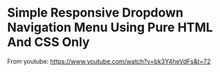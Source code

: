 # Simple Responsive Dropdown Navigation Menu Using Pure HTML And CSS Only

From youtube: https://www.youtube.com/watch?v=bk3Y4heVdFs&t=72
